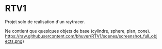 # RTV1

Projet solo de realisation d'un raytracer.

Ne contient que queslques objets de base (cylindre, sphere, plan, cone).
https://raw.githubusercontent.com/bhuver/RTV1/scenes/screenshot_full_objects.png)
